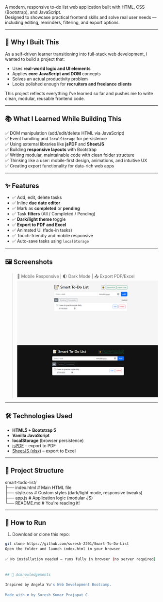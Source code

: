 A modern, responsive to-do list web application built with HTML, CSS (Bootstrap), and JavaScript.  
Designed to showcase practical frontend skills and solve real user needs — including editing, reminders, filtering, and export options.<br>

---

## 🚀 Why I Built This<br>

As a self-driven learner transitioning into full-stack web development, I wanted to build a project that:<br>

- Uses **real-world logic and UI elements**<br>
- Applies **core JavaScript and DOM** concepts<br>
- Solves an actual productivity problem<br>
- Looks polished enough for **recruiters and freelance clients**<br>

This project reflects everything I’ve learned so far and pushes me to write clean, modular, reusable frontend code.<br>

---

## 📚 What I Learned While Building This<br>

✅ DOM manipulation (add/edit/delete HTML via JavaScript)  <br>
✅ Event handling and `localStorage` for persistence  <br>
✅ Using external libraries like **jsPDF** and **SheetJS**  <br>
✅ Building **responsive layouts** with Bootstrap  <br>
✅ Writing modular, maintainable code with clean folder structure  <br>
✅ Thinking like a user: mobile-first design, animations, and intuitive UX <br> 
✅ Creating export functionality for data-rich web apps <br>

---

## ✨ Features <br>

- ✅ Add, edit, delete tasks <br>
- ✅ Inline **due date editor**<br>
- ✅ Mark as **completed** or **pending** <br>
- ✅ Task **filters** (All / Completed / Pending) <br>
- ✅ **Dark/light theme** toggle <br> 
- ✅ **Export to PDF and Excel** <br>
- ✅ Animated UI (fade-in tasks) <br>
- ✅ Touch-friendly and mobile responsive <br>
- ✅ Auto-save tasks using `localStorage` <br>

---

## 🖼️ Screenshots <br>

> 📱 Mobile Responsive | 🌓 Dark Mode | 📤 Export PDF/Excel   <br>
![alt text](image.png) <br>
![alt text](image-1.png) <br>
---

## 🛠️ Technologies Used <br>

- **HTML5 + Bootstrap 5** <br>
- **Vanilla JavaScript** <br>
- **localStorage** (browser persistence) <br>
- [jsPDF](https://github.com/parallax/jsPDF) – export to PDF   <br>
- [SheetJS (xlsx)](https://github.com/SheetJS/sheetjs) – export to Excel   <br>

---

## 📁 Project Structure <br>

smart-todo-list/ <br>
├── index.html # Main HTML file <br>
├── style.css # Custom styles (dark/light mode, responsive tweaks) <br>
├── app.js # Application logic (modular JS) <br>
└── README.md # You're reading it! <br>

---

## 🧪 How to Run <br>

1. Download or clone this repo: <br>
```bash <br>
git clone https://github.com/suresh-2201/Smart-To-Do-List
Open the folder and launch index.html in your browser

✅ No installation needed – runs fully in browser (no server required) 
 

## 🙌 Acknowledgements

Inspired by Angela Yu's Web Development Bootcamp.

Made with ❤️ by Suresh Kumar Prajapat C